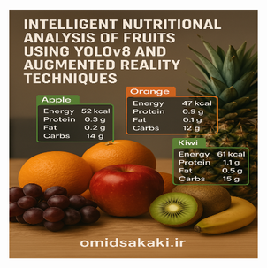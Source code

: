 <p align="center">
  <img src="https://github.com/omid-sakaki-ghazvini/Intelligent-Nutritional-Analysis-of-Fruits-Using-YOLOv8-and-Augmented-Reality-Techniques/blob/main/yolov8_AR_prj.png" width="450" height="450">
</p>
